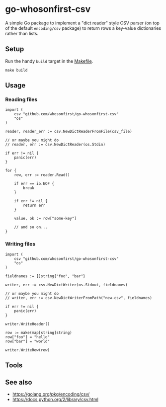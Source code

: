 # go-whosonfirst-csv

A simple Go package to implement a "dict reader" style CSV parser (on top of the default `encoding/csv` package) to return rows a key-value dictionaries rather than lists.

## Setup

Run the handy `build` target in the [Makefile](Makefile).

```
make build
```

## Usage

### Reading files

```
import (
	csv "github.com/whosonfirst/go-whosonfirst-csv"
	"os"
)

reader, reader_err := csv.NewDictReaderFromFile(csv_file)

// or maybe you might do
// reader, err := csv.NewDictReader(os.Stdin)

if err != nil {
	panic(err)
}

for {
	row, err := reader.Read()

	if err == io.EOF {
		break
	}

	if err != nil {
		return err
	}

	value, ok := row["some-key"]

	// and so on...
}
```

### Writing files

```
import (
	csv "github.com/whosonfirst/go-whosonfirst-csv"
	"os"
)

fieldnames := []string{"foo", "bar"}

writer, err := csv.NewDictWriter(os.Stdout, fieldnames)

// or maybe you might do
// writer, err := csv.NewDictWriterFromPath("new.csv", fieldnames)

if err != nil {
	panic(err)
}

writer.WriteHeader()

row := make(map[string]string)
row["foo"] = "hello"
row["bar"] = "world"

writer.WriteRow(row)
```

## Tools

### 

## See also

* https://golang.org/pkg/encoding/csv/
* https://docs.python.org/2/library/csv.html